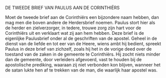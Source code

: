 
DE TWEEDE BRIEF VAN PAULUS AAN DE CORINTHIËRS

Moet de tweede brief aan de Corinthiërs een bijzondere naam hebben, dan mag men die boven andere de Herdersbrief noemen. Paulus stort hier als de herder en zielverzorger, in tedere, trouwe zorg zijn hart voor de Corinthiërs uit en verklaart wat zij aan hem hebben. Deze brief is de eigenlijke Paulusbrief onder al de geschriften van de apostel. Geheel in de dienst van de liefde en tot eer van de Heere, wiens ambt hij bedient, spreekt Paulus in deze brief van zichzelf, zoals hij het in de vorige deed over de toestand van de zaken in de gemeente te Corinthiërs. Hij zocht niets minder dan de gemeente, door verleiders afgevoerd, vast te houden bij de apostolische prediking, waaraan zij niet verbonden kon blijven, wanneer het de satan lukte hen af te trekken van de man, die waarlijk haar apostel was.

